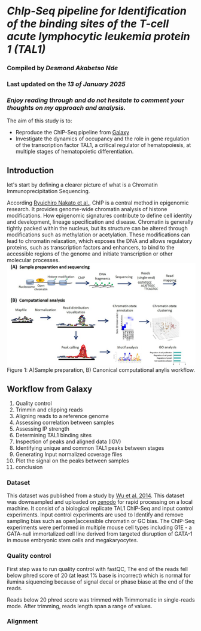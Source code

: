 # *ChIp-Seq pipeline for Identification of the binding sites of the T-cell acute lymphocytic leukemia protein 1 (TAL1)*

### Compiled by *Desmond Akabetso Nde*
### Last updated on the *13 of January 2025*
### *Enjoy reading through and do not hesitate to comment your thoughts on my approach and analysis.*

The aim of this study is to:
- Reproduce the ChIP-Seq pipeline from [Galaxy](https://training.galaxyproject.org/training-material/topics/epigenetics/tutorials/tal1-binding-site-identification/tutorial.html)
- Investigate the dynamics of occupancy and the role in gene regulation of the transcription factor TAL1, a critical regulator of hematopoiesis, at multiple stages of hematopoietic differentiation. 

## Introduction
let's start by defining a clearer picture of what is a Chromatin Immunoprecipitation Sequencing.

According [Ryuichiro Nakato et al.](https://www.sciencedirect.com/science/article/pii/S1046202320300591?via%3Dihub), ChIP is a central method in epigenomic research. It provides genome-wide chromatin analysis of histone modifications. How epigenomic signatures contribute to define cell identity and development, lineage specification and disease. Chromatin is generally tightly packed within the nucleus, but its structure can be altered through modifications such as methylation or acetylation. These modifications can lead to chromatin relaxation, which exposes the DNA and allows regulatory proteins, such as transcription factors and enhancers, to bind to the accessible regions of the genome and initiate transcription or other molecular processes.
![ChIP-Seq workflow](chipseq.png)
Figure 1: A)Sample preparation, B) Canonical computational anylis workflow.



## Workflow from Galaxy
1. Quality control
2. Trimmin and clipping reads
3. Aligning reads to a reference genome
4. Assessing correlation between samples
5. Assessing IP strength
6. Determining TAL1 binding sites
7. Inspection of peaks and aligned data (IGV)
8. Identifying unique and common TAL1 peaks between stages
9. Generating Input normalized coverage files
10. Plot the signal on the peaks between samples
11. conclusion

### Dataset
This dataset was published from a study by [Wu et al. 2014](https://genome.cshlp.org/content/24/12/1945). This dataset was downsampled and uploaded on [zenodo](https://zenodo.org/records/197100) for rapid processing on a local machine. It consist of a biological replicate TAL1 ChIP-Seq and input control experiments. Input control experiments are used to Identify and remove sampling bias such as open|accessible chromatin or GC bias. 
The ChIP-Seq experiments were performed in multiple mouse cell types including G1E - a GATA-null immortalized cell line derived from targeted disruption of GATA-1 in mouse embryonic stem cells and megakaryocytes. 

### Quality control
First step was to run quality control with fastQC, The end of the reads fell below phred score of 20 (at least 1% base is incorrect) which is normal for ilumina siquencing because of signal decal or phase biase at the end of the reads.

Reads below 20 phred score was trimmed with Trimmomatic in single-reads mode. After trimming, reads length span a range of values. 

### Alignment

